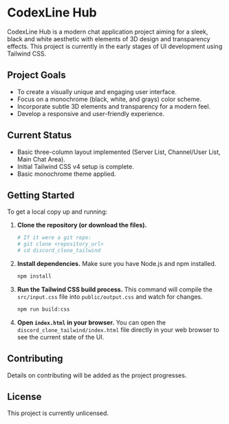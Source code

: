 # CodexLine Hub

CodexLine Hub is a modern chat application project aiming for a sleek, black and white aesthetic with elements of 3D design and transparency effects. This project is currently in the early stages of UI development using Tailwind CSS.

## Project Goals
- To create a visually unique and engaging user interface.
- Focus on a monochrome (black, white, and grays) color scheme.
- Incorporate subtle 3D elements and transparency for a modern feel.
- Develop a responsive and user-friendly experience.

## Current Status
- Basic three-column layout implemented (Server List, Channel/User List, Main Chat Area).
- Initial Tailwind CSS v4 setup is complete.
- Basic monochrome theme applied.

## Getting Started
To get a local copy up and running:

1.  **Clone the repository (or download the files).**
    ```bash
    # If it were a git repo:
    # git clone <repository_url>
    # cd discord_clone_tailwind
    ```
2.  **Install dependencies.**
    Make sure you have Node.js and npm installed.
    ```bash
    npm install
    ```
3.  **Run the Tailwind CSS build process.**
    This command will compile the `src/input.css` file into `public/output.css` and watch for changes.
    ```bash
    npm run build:css
    ```
4.  **Open `index.html` in your browser.**
    You can open the `discord_clone_tailwind/index.html` file directly in your web browser to see the current state of the UI.

## Contributing
Details on contributing will be added as the project progresses.

## License
This project is currently unlicensed.
